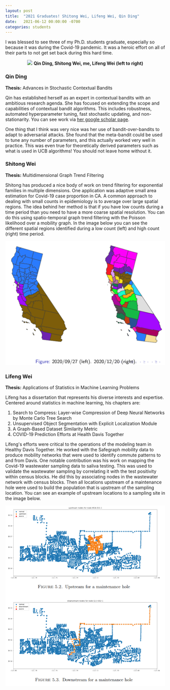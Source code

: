 ```yaml
---
layout: post
title:  "2021 Graduates! Shitong Wei, Lifeng Wei, Qin Ding"
date:   2021-06-12 00:00:00 -0700
categories: students
---
```


I was blessed to see three of my Ph.D. students graduate, especially so because it was during the Covid-19 pandemic.  It was a heroic effort on all of their parts to not get set back during this hard time.

<p align='center'>
<img src='/images/2021_grads.jpeg'>
<strong> Qin Ding, Shitong Wei, me, Lifeng Wei (left to right)</strong>
</p>

### Qin Ding

**Thesis:** Advances in Stochastic Contextual Bandits

Qin has established herself as an expert in contextual bandits with an ambitious research agenda.  She has focused on extending the scope and capabilities of contextual bandit algorithms.  This includes robustness, automated hyperparameter tuning, fast stochastic updating, and non-stationarity.  You can see work via [her google scholar page](https://scholar.google.com/citations?user=KpUvnC0AAAAJ&hl=en&oi=ao).

One thing that I think was very nice was her use of bandit-over-bandits to adapt to adversarial attacks.  She found that the meta-bandit could be used to tune any number of parameters, and this actually worked very well in practice.  This was even true for theoretically derived parameters such as what is used in UCB algorithms!  You should not leave home without it.

### Shitong Wei

**Thesis:** Multidimensional Graph Trend Filtering

Shitong has produced a nice body of work on trend filtering for exponential families in multiple dimensions. One application was adaptive small area estimation for Covid-19 case proportion in CA.
A common approach to dealing with small counts in epidemiology is to average over large spatial regions.
The idea behind her method is that if you have low counts during a time period than you need to have a more coarse spatial resolution.
You can do this using spatio-temporal graph trend filtering with the Poisson likelihood over a mobility graph.
In the image below you can see the different spatial regions identified during a low count (left) and high count (right) time period.

<img width='600' src='/images/ca_covid.png'>

### Lifeng Wei

**Thesis:** Applications of Statistics in Machine Learning Problems

Lifeng has a dissertation that represents his diverse interests and expertise.  Centered around statistics in machine learning, his chapters are:
1. Search to Compress: Layer-wise Compression of Deep Neural Networks by Monte Carlo Tree Search
2. Unsupervised Object Segmentation with Explicit Localization Module
3. A Graph-Based Dataset Similarity Metric
4. COVID-19 Prediction Efforts at Health Davis Together

Lifeng's efforts were critical to the operations of the modeling team in Healthy Davis Together.  He worked with the Safegraph mobility data to produce mobility networks that were used to identify commute patterns to and from Davis.  One notable contribution was his work on mapping the Covid-19 wastewater sampling data to saliva testing.  This was used to validate the wastewater sampling by correlating it with the test positivity within census blocks.  He did this by associating nodes in the wastewater network with census blocks.  Then all locations upstream of a maintenance hole were used to build the population that is upstream of the sampling location.  You can see an example of upstream locations to a sampling site in the image below.

![Wastewater sampling](/images/mainhole_network.png)
